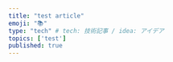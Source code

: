 ```yaml
---
title: "test article"
emoji: "📚"
type: "tech" # tech: 技術記事 / idea: アイデア
topics: ['test']
published: true
---
```

